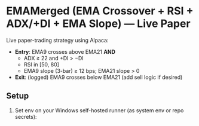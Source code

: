 # EMAMerged (EMA Crossover + RSI + ADX/+DI + EMA Slope) — Live Paper

Live paper-trading strategy using Alpaca:
- **Entry**: EMA9 crosses above EMA21 **AND**
  - ADX ≥ 22 and +DI > −DI
  - RSI in [50, 80]
  - EMA9 slope (3-bar) ≥ 12 bps; EMA21 slope > 0
- **Exit**: (logged) EMA9 crosses below EMA21 (add sell logic if desired)

## Setup

1) Set env on your Windows self-hosted runner (as system env or repo secrets):
